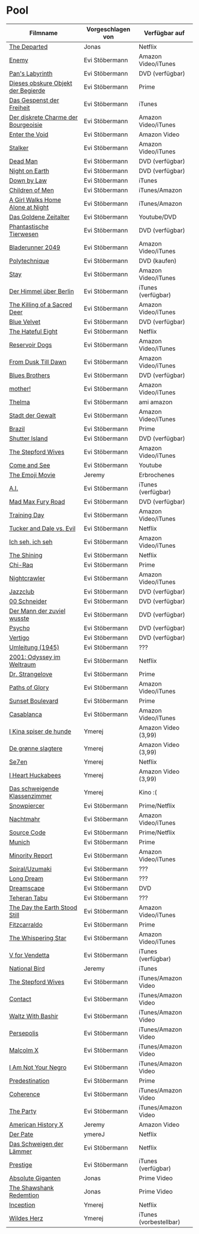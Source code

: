 # Pool

|Filmname                                                                   |Vorgeschlagen von|Verfügbar auf       |
|---------------------------------------------------------------------------|-----------------|--------------------|
|[The Departed](https://www.imdb.com/title/tt0407887/)                      |Jonas                   |Netflix             |
|[Enemy](https://www.imdb.com/title/tt2316411/)                             |Evi Stöbermann   |Amazon Video/iTunes |
|[Pan's Labyrinth](https://www.imdb.com/title/tt0457430/)                   |Evi Stöbermann   |DVD (verfügbar)     |
|[Dieses obskure Objekt der Begierde](https://www.imdb.com/title/tt0075824/)|Evi Stöbermann   |Prime               |
|[Das Gespenst der Freiheit](https://www.imdb.com/title/tt0071487/)         |Evi Stöbermann   |iTunes              |
|[Der diskrete Charme der Bourgeoisie](https://www.imdb.com/title/tt0068361/)|Evi Stöbermann  |Amazon Video/iTunes |
|[Enter the Void](https://www.imdb.com/title/tt1191111/)                    |Evi Stöbermann   |Amazon Video        |
|[Stalker](https://www.imdb.com/title/tt0079944/)                           |Evi Stöbermann   |Amazon Video/iTunes |
|[Dead Man](https://www.imdb.com/title/tt0112817/)                          |Evi Stöbermann   |DVD (verfügbar)     |
|[Night on Earth](https://www.imdb.com/title/tt0102536/)                    |Evi Stöbermann   |DVD (verfügbar)     |
|[Down by Law](https://www.imdb.com/title/tt0090967/)                       |Evi Stöbermann   |iTunes              |
|[Children of Men](https://www.imdb.com/title/tt0206634/)                   |Evi Stöbermann   |iTunes/Amazon       |
|[A Girl Walks Home Alone at Night](https://www.imdb.com/title/tt2326554/)  |Evi Stöbermann   |iTunes/Amazon       |
|[Das Goldene Zeitalter](https://www.imdb.com/title/tt0021577/)             |Evi Stöbermann   |Youtube/DVD         |
|[Phantastische Tierwesen](https://www.imdb.com/title/tt3183660/)           |Evi Stöbermann   |DVD (verfügbar)     |
|[Bladerunner 2049](https://www.imdb.com/title/tt1856101/)                  |Evi Stöbermann   |Amazon Video/iTunes |
|[Polytechnique](https://www.imdb.com/title/tt1194238/)                     |Evi Stöbermann   |DVD (kaufen)        |
|[Stay](https://www.imdb.com/title/tt0371257/)                              |Evi Stöbermann   |Amazon Video/iTunes |
|[Der Himmel über Berlin](https://www.imdb.com/title/tt0093191/)            |Evi Stöbermann   |iTunes (verfügbar)  |
|[The Killing of a Sacred Deer](https://www.imdb.com/title/tt5715874/)      |Evi Stöbermann   |Amazon Video/iTunes |
|[Blue Velvet](https://www.imdb.com/title/tt0090756/)                       |Evi Stöbermann   |DVD (verfügbar)     |
|[The Hateful Eight](https://www.imdb.com/title/tt3460252/)                 |Evi Stöbermann   |Netflix             |
|[Reservoir Dogs](https://www.imdb.com/title/tt0105236/)                    |Evi Stöbermann   |Amazon Video/iTunes |
|[From Dusk Till Dawn](https://www.imdb.com/title/tt0116367/)               |Evi Stöbermann   |Amazon Video/iTunes |
|[Blues Brothers](https://www.imdb.com/title/tt0080455/)                    |Evi Stöbermann   |DVD (verfügbar)     |
|[mother!](https://www.imdb.com/title/tt5109784/)                           |Evi Stöbermann   |Amazon Video/iTunes |
|[Thelma](https://www.imdb.com/title/tt6304046/)                            |Evi Stöbermann   |ami amazon          |
|[Stadt der Gewalt](https://www.imdb.com/title/tt1075419/)                  |Evi Stöbermann   |Amazon Video/iTunes |
|[Brazil](https://www.imdb.com/title/tt0088846/)                            |Evi Stöbermann   |Prime               |
|[Shutter Island](https://www.imdb.com/title/tt1130884/)                    |Evi Stöbermann   |DVD (verfügbar)     |
|[The Stepford Wives](https://www.imdb.com/title/tt0327162/)                |Evi Stöbermann   |Amazon Video/iTunes |
|[Come and See](https://www.imdb.com/title/tt0091251/)                      |Evi Stöbermann   |Youtube             |
|[The Emoji Movie](https://www.imdb.com/title/tt4877122/)                   |Jeremy           |Erbrochenes         |
|[A.I.](https://www.imdb.com/title/tt0212720/)                              |Evi Stöbermann   |iTunes (verfügbar)  |
|[Mad Max Fury Road](https://www.imdb.com/title/tt1392190/)                 |Evi Stöbermann   |DVD (verfügbar)     |
|[Training Day](https://www.imdb.com/title/tt0139654/)                      |Evi Stöbermann   |Amazon Video/iTunes |
|[Tucker and Dale vs. Evil](https://www.imdb.com/title/tt1465522/)          |Evi Stöbermann   |Netflix             |
|[Ich seh, ich seh](https://www.imdb.com/title/tt3086442/)                  |Evi Stöbermann   |Amazon Video/iTunes |
|[The Shining](https://www.imdb.com/title/tt0081505/)                       |Evi Stöbermann   |Netflix             |
|[Chi-Raq](https://www.imdb.com/title/tt4594834/)                           |Evi Stöbermann   |Prime               |
|[Nightcrawler](https://www.imdb.com/title/tt4594834/)                      |Evi Stöbermann   |Amazon Video/iTunes |
|[Jazzclub](https://www.imdb.com/title/tt0388458/)                          |Evi Stöbermann   |DVD (verfügbar)     |
|[00 Schneider](https://www.imdb.com/title/tt0109000/)                      |Evi Stöbermann   |DVD (verfügbar)     |
|[Der Mann der zuviel wusste](https://www.imdb.com/title/tt0049470/)        |Evi Stöbermann   |DVD (verfügbar)     |
|[Psycho](https://www.imdb.com/title/tt0054215/)                            |Evi Stöbermann   |DVD (verfügbar)     |
|[Vertigo](https://www.imdb.com/title/tt0052357/)                           |Evi Stöbermann   |DVD (verfügbar)     |
|[Umleitung (1945)](https://www.imdb.com/title/tt0037638/)                  |Evi Stöbermann   |???                 |
|[2001: Odyssey im Weltraum](https://www.imdb.com/title/tt0062622/)         |Evi Stöbermann   |Netflix             |
|[Dr. Strangelove](https://www.imdb.com/title/tt0057012/)                   |Evi Stöbermann   |Prime               |
|[Paths of Glory](https://www.imdb.com/title/tt0050825/)                    |Evi Stöbermann   |Amazon Video/iTunes |
|[Sunset Boulevard](https://www.imdb.com/title/tt0043014/)                  |Evi Stöbermann   |Prime               |
|[Casablanca](https://www.imdb.com/title/tt0034583/)                        |Evi Stöbermann   |Amazon Video/iTunes |
|[I Kina spiser de hunde](https://www.imdb.com/title/tt0180748/)            |Ymerej           |Amazon Video (3,99) |
|[De grønne slagtere](https://www.imdb.com/title/tt0342492/)                |Ymerej           |Amazon Video (3,99) |
|[Se7en](https://www.imdb.com/title/tt0114369/)                             |Ymerej           |Netflix             |
|[I Heart Huckabees](https://www.imdb.com/title/tt0356721/)                 |Ymerej           |Amazon Video (3,99) |
|[Das schweigende Klassenzimmer](https://www.imdb.com/title/tt6576556/)     |Ymerej           |Kino :(             |
|[Snowpiercer](https://www.imdb.com/title/tt1706620/)                       |Evi Stöbermann   |Prime/Netflix       |
|[Nachtmahr](https://www.youtube.com/watch?v=xs9hZI4tNO8&pbjreload=10)      |Evi Stöbermann   |Amazon Video/iTunes |
|[Source Code](https://www.imdb.com/title/tt0945513/)                       |Evi Stöbermann   |Prime/Netflix       |
|[Munich](https://www.imdb.com/title/tt0408306/)                            |Evi Stöbermann   |Prime               |
|[Minority Report](https://www.imdb.com/title/tt0181689/)                   |Evi Stöbermann   |Amazon Video/iTunes |
|[Spiral/Uzumaki](https://www.imdb.com/title/tt0244870/)                    |Evi Stöbermann   |???                 |
|[Long Dream](https://www.imdb.com/title/tt0390290/)                        |Evi Stöbermann   |???                 |
|[Dreamscape](https://www.imdb.com/title/tt0087175/)                        |Evi Stöbermann   |DVD                 |
|[Teheran Tabu](https://www.imdb.com/title/tt5584796/)                      |Evi Stöbermann   |???                 |
|[The Day the Earth Stood Still](https://www.imdb.com/title/tt0043456/)     |Evi Stöbermann   |Amazon Video/iTunes |
|[Fitzcarraldo](https://www.imdb.com/title/tt0083946/)                      |Evi Stöbermann   |Prime               |
|[The Whispering Star](https://www.imdb.com/title/tt4957538/)               |Evi Stöbermann   |Amazon Video/iTunes |
|[V for Vendetta](https://www.imdb.com/title/tt0434409/)                    |Evi Stöbermann   |iTunes (verfügbar)  |
|[National Bird](https://www.imdb.com/title/tt0434409/)                     |Jeremy           |iTunes              |
|[The Stepford Wives](https://www.imdb.com/title/tt0327162/)                |Evi Stöbermann   |iTunes/Amazon Video |
|[Contact](https://www.imdb.com/title/tt0118884/)                           |Evi Stöbermann   |iTunes/Amazon Video |
|[Waltz With Bashir](https://www.imdb.com/title/tt1185616/)                 |Evi Stöbermann   |iTunes/Amazon Video |
|[Persepolis](https://www.imdb.com/title/tt0808417/)                        |Evi Stöbermann   |iTunes/Amazon Video |
|[Malcolm X](https://www.imdb.com/title/tt0104797/)                         |Evi Stöbermann   |iTunes/Amazon Video |
|[I Am Not Your Negro](https://www.imdb.com/title/tt5804038/)               |Evi Stöbermann   |iTunes/Amazon Video |
|[Predestination](https://www.imdb.com/title/tt2397535/)                    |Evi Stöbermann   |Prime               |
|[Coherence](https://www.imdb.com/title/tt2866360/)                         |Evi Stöbermann   |iTunes/Amazon Video |
|[The Party](https://www.imdb.com/title/tt5814592/)                         |Evi Stöbermann   |iTunes/Amazon Video |
|[American History X](https://www.imdb.com/title/tt0120586/)                |Jeremy           |Amazon Video        |
|[Der Pate](https://www.imdb.com/title/tt0068646/)                          |ymereJ           |Netflix             |
|[Das Schweigen der Lämmer](https://www.imdb.com/title/tt0102926/)          |Evi Stöbermann   |Netflix             |
|[Prestige](https://www.imdb.com/title/tt0482571/)                          |Evi Stöbermann   |iTunes (verfügbar)  |
|[Absolute Giganten](https://www.imdb.com/title/tt0177507/)                 |Jonas            |Prime Video         |
|[The Shawshank Redemtion](https://www.imdb.com/title/tt0111161)            |Jonas            |Prime Video         |
|[Inception](https://www.imdb.com/title/tt1375666)                          |Ymerej           |Netflix             |
|[Wildes Herz](https://www.imdb.com/title/tt7922976/)                       |Ymerej           |iTunes (vorbestellbar)|
